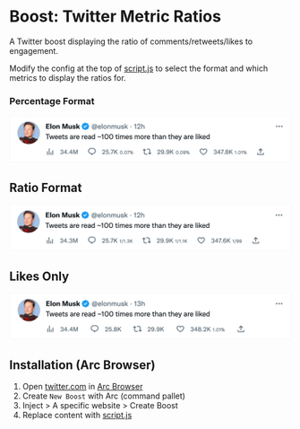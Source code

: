 # Boost: Twitter Metric Ratios

A Twitter boost displaying the ratio of comments/retweets/likes to engagement.

Modify the config at the top of [script.js](./script.js) to select the format and which metrics to display
the ratios for.

### Percentage Format
![screenshot-percentage](assets/percent.png)

## Ratio Format
![screenshot-percentage](assets/ratio.png)

## Likes Only
![screenshot-likes-only](assets/likes.png)

## Installation (Arc Browser)

1. Open [twitter.com](https://twitter.com) in [Arc Browser](https://arc.net/)
2. Create `New Boost` with Arc (command pallet)
3. Inject > A specific website > Create Boost
4. Replace content with [script.js](./script.js)